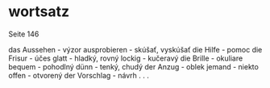 # wortsatz

Seite 146

das Aussehen - výzor
ausprobieren - skúšať, vyskúšať
die Hilfe - pomoc
die Frisur - účes
glatt - hladký, rovný
lockig - kučeravý
die Brille - okuliare
bequem - pohodlný
dünn - tenký, chudý
der Anzug - oblek
jemand - niekto
offen - otvorený
der Vorschlag - návrh
.
.
.
